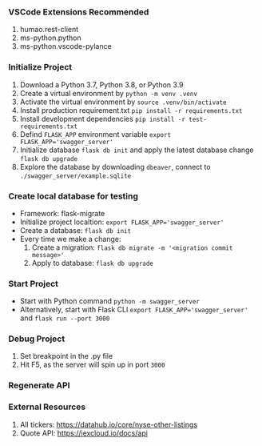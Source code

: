 ### VSCode Extensions Recommended
1. humao.rest-client
2. ms-python.python
3. ms-python.vscode-pylance

### Initialize Project
1. Download a Python 3.7, Python 3.8, or Python 3.9
2. Create a virtual environment by `python -m venv .venv`
3. Activate the virtual environment by `source .venv/bin/activate`
4. Install production requirement.txt `pip install -r requirements.txt`
5. Install development dependencies `pip install -r test-requirements.txt`
6. Defind `FLASK_APP` environment variable `export FLASK_APP='swagger_server'`
7. Initialize database `flask db init` and apply the latest database change `flask db upgrade`
8. Explore the database by downloading `dbeaver`, connect to `./swagger_server/example.sqlite`

### Create local database for testing
- Framework: flask-migrate
- Initialize project localtion: `export FLASK_APP='swagger_server'`
- Create a database: `flask db init`
- Every time we make a change:
   1. Create a migration: `flask db migrate -m '<migration commit message>'`
   2. Apply to database: `flask db upgrade`

### Start Project
- Start with Python command `python -m swagger_server`
- Alternatively, start with Flask CLI `export FLASK_APP='swagger_server'` and `flask run --port 3000`

### Debug Project
1. Set breakpoint in the .py file
2. Hit F5, as the server will spin up in port `3000`

### Regenerate API

### External Resources
1. All tickers: https://datahub.io/core/nyse-other-listings
2. Quote API: https://iexcloud.io/docs/api